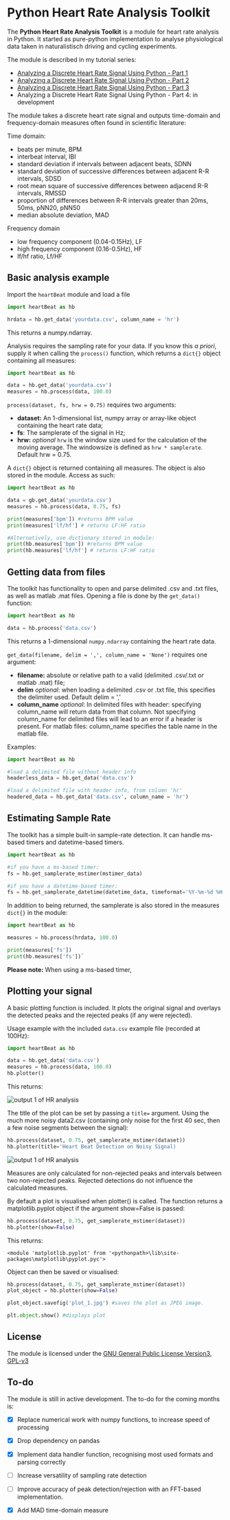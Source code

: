# Python Heart Rate Analysis Toolkit

The **Python Heart Rate Analysis Toolkit** is a module for heart rate analysis in Python. It started as pure-python implementation to analyse physiological data taken in naturalistisch driving and cycling experiments.

The module is described in my tutorial series:

* [Analyzing a Discrete Heart Rate Signal Using Python - Part 1](http://www.paulvangent.com/2016/03/15/analyzing-a-discrete-heart-rate-signal-using-python-part-1/)
* [Analyzing a Discrete Heart Rate Signal Using Python - Part 2](http://www.paulvangent.com/2016/03/21/analyzing-a-discrete-heart-rate-signal-using-python-part-2/)
* [Analyzing a Discrete Heart Rate Signal Using Python - Part 3](http://www.paulvangent.com/2016/03/30/analyzing-a-discrete-heart-rate-signal-using-python-part-3/)
* Analyzing a Discrete Heart Rate Signal Using Python - Part 4: in development


The module takes a discrete heart rate signal and outputs time-domain and frequency-domain measures often found in scientific literature:


Time domain:
* beats per minute, BPM
* interbeat interval, IBI
* standard deviation  if intervals between adjacent beats, SDNN
* standard deviation of successive differences between adjacent R-R intervals, SDSD
* root mean square of successive differences between adjacend R-R intervals, RMSSD
* proportion of differences between R-R intervals greater than 20ms, 50ms, pNN20, pNN50
* median absolute deviation, MAD


Frequency domain
* low frequency component (0.04-0.15Hz), LF
* high frequency component (0.16-0.5Hz), HF
* lf/hf ratio, Lf/HF


## Basic analysis example

Import the `heartBeat` module and load a file


```python
import heartBeat as hb

hrdata = hb.get_data('yourdata.csv', column_name = 'hr')
```

This returns a numpy.ndarray.

Analysis requires the sampling rate for your data. If you know this _a priori_, supply it when calling the `process()` function, which returns a `dict{}` object containing all measures:

```python
import heartBeat as hb

data = hb.get_data('yourdata.csv')
measures = hb.process(data, 100.0)
```

`process(dataset, fs, hrw = 0.75)` requires two arguments:
* **dataset:** An 1-dimensional list, numpy array or array-like object containing the heart rate data;
* **fs**: The samplerate of the signal in Hz;
* **hrw:** _optional_ `hrw` is the window size used for the calculation of the moving average. The windowsize is defined as `hrw * samplerate`. Default hrw = 0.75.

A `dict{}` object is returned containing all measures. The object is also stored in the module. Access as such:

```python
import heartBeat as hb

data = gb.get_data('yourdata.csv')
measures = hb.process(data, 0.75, fs)

print(measures['bpm']) #returns BPM value
print(measures['lf/hf'] # returns LF:HF ratio

#Alternatively, use dictionary stored in module:
print(hb.measures['bpm']) #returns BPM value
print(hb.measures['lf/hf'] # returns LF:HF ratio
```

## Getting data from files

The toolkit has functionality to open and parse delimited .csv and .txt files, as well as matlab .mat files. Opening a file is done by the `get_data()` function:

```python
import heartBeat as hb

data = hb.process('data.csv')
```

This returns a 1-dimensional `numpy.ndarray` containing the heart rate data.

`get_data(filename, delim = ',', column_name = 'None')` requires one argument:
* **filename:** absolute or relative path to a valid (delimited .csv/.txt or matlab .mat) file;
* **delim** _optional_: when loading a delimited .csv or .txt file, this specifies the delimiter used. Default delim = ','
* **column_name** _optional_: In delimited files with header: specifying column_name will return data from that column. Not specifying column_name for delimited files will lead to an error if a header is present. For matlab files: column_name specifies the table name in the matlab file.


Examples:
```python
import heartBeat as hb

#load a delimited file without header info
headerless_data = hb.get_data('data.csv')

#load a delimited file with header info, from column 'hr'
headered_data = hb.get_data('data.csv', column_name = 'hr')

```


## Estimating Sample Rate

The toolkit has a simple built-in sample-rate detection. It can handle ms-based timers and datetime-based timers.

```python
import heartBeat as hb

#if you have a ms-based timer:
fs = hb.get_samplerate_mstimer(mstimer_data)

#if you have a datetime-based timer:
fs = hb.get_samplerate_datetime(datetime_data, timeformat='%Y-%m-%d %H:%M:)
```
In addition to being returned, the samplerate is also stored in the measures `dict{}` in the module: 
```python
import heartBeat as hb

measures = hb.process(hrdata, 100.0)

print(measures['fs'])
print(hb.measures['fs'])`

```

**Please note:** When using a ms-based timer, 

## Plotting your signal
A basic plotting function is included. It plots the original signal and overlays the detected peaks and the rejected peaks (if any were rejected). 

Usage example with the included `data.csv` example file (recorded at 100Hz):

```python
import heartBeat as hb

data = hb.get_data('data.csv')
measures = hb.process(data, 100.0)
hb.plotter()
```
This returns:

![output 1 of HR analysis](http://www.paulvangent.com/github/output1.jpeg)

The title of the plot can be set by passing a `title=` argument. Using the much more noisy data2.csv (containing  only noise for the first 40 sec, then a few noise segments between the signal):

```python
hb.process(dataset, 0.75, get_samplerate_mstimer(dataset))
hb.plotter(title='Heart Beat Detection on Noisy Signal)
```

![output 1 of HR analysis](http://www.paulvangent.com/github/output2.jpeg)

Measures are only calculated for non-rejected peaks and intervals between two non-rejected peaks. Rejected detections do not influence the calculated measures.

By default a plot is visualised when plotter() is called. The function returns a matplotlib.pyplot object if the argument show=False is passed:

```python
hb.process(dataset, 0.75, get_samplerate_mstimer(dataset))
hb.plotter(show=False)
```
This returns:
```
<module 'matplotlib.pyplot' from '<pythonpath>\lib\site-packages\matplotlib\pyplot.pyc'>
```

Object can then be saved or visualised:
```python
hb.process(dataset, 0.75, get_samplerate_mstimer(dataset))
plot_object = hb.plotter(show=False)

plot_object.savefig('plot_1.jpg') #saves the plot as JPEG image.

plt.object.show() #displays plot
```



## License
The module is licensed under the [GNU General Public License Version3, GPL-v3](https://opensource.org/licenses/GPL-3.0)

## To-do

The module is still in active development. The to-do for the coming months is:

- [X] Replace numerical work with numpy functions, to increase speed of processing
- [X] Drop dependency on pandas
- [X] Implement data handler function, recognising most used formats and parsing correctly
- [ ] Increase versatility of sampling rate detection
- [ ] Improve accuracy of peak detection/rejection with an FFT-based implementation.
- [X] Add MAD time-domain measure

